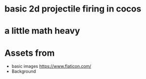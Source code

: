 # basic 2d projectile firing in cocos 

# a little math heavy 


# Assets from 
- basic images https://www.flaticon.com/ 
- Background 